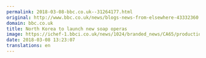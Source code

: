 ```yaml
---
permalink: 2018-03-08-bbc.co.uk--31264177.html
original: http://www.bbc.co.uk/news/blogs-news-from-elsewhere-43332360
domain: bbc.co.uk
title: North Korea to launch new soap operas
image: https://ichef-1.bbci.co.uk/news/1024/branded_news/CA65/production/_100331815_0000.jpg
date: 2018-03-08 13:23:07
translations: en
---
```


